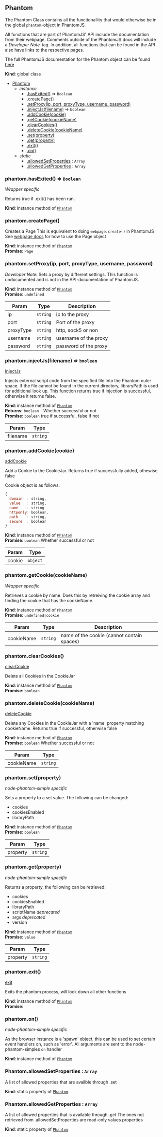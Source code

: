 <a name="Phantom"></a>
## Phantom
The Phantom Class contains all the functionaility that would otherwisebe in the global `phantom`-object in PhantomJS.All functions that are part of PhantomJS' API include the documentationfrom their webpage. Comments outside of the PhantomJS docs will include a*Developer Note*-tag. In addition, all functions that can be found in theAPI also have links to the respective pages.The full PhantomJS documentation for the Phantom object can be found [here](http://phantomjs.org/api/phantom/)

**Kind**: global class  

* [Phantom](#Phantom)
    * _instance_
        * [.hasExited()](#Phantom+hasExited) ⇒ <code>Boolean</code>
        * [.createPage()](#Phantom+createPage)
        * [.setProxy(ip, port, proxyType, username, password)](#Phantom+setProxy)
        * [.injectJs(filename)](#Phantom+injectJs) ⇒ <code>boolean</code>
        * [.addCookie(cookie)](#Phantom+addCookie)
        * [.getCookie(cookieName)](#Phantom+getCookie)
        * [.clearCookies()](#Phantom+clearCookies)
        * [.deleteCookie(cookieName)](#Phantom+deleteCookie)
        * [.set(property)](#Phantom+set)
        * [.get(property)](#Phantom+get)
        * [.exit()](#Phantom+exit)
        * [.on()](#Phantom+on)
    * _static_
        * [.allowedSetProperties](#Phantom.allowedSetProperties) : <code>Array</code>
        * [.allowedGetProperties](#Phantom.allowedGetProperties) : <code>Array</code>

<a name="Phantom+hasExited"></a>
### phantom.hasExited() ⇒ <code>Boolean</code>
*Wrapper specific*Returns true if .exit() has been run.

**Kind**: instance method of <code>[Phantom](#Phantom)</code>  
<a name="Phantom+createPage"></a>
### phantom.createPage()
Creates a PageThis is equivalent to doing `webpage.create()` in PhantomJSSee [webpage docs](./webpage.md) for how to use the Page object

**Kind**: instance method of <code>[Phantom](#Phantom)</code>  
**Promise**: <code>Page</code>  
<a name="Phantom+setProxy"></a>
### phantom.setProxy(ip, port, proxyType, username, password)
*Developer Note*: Sets a proxy by different settings.This function is undocumented and is not in the API-documentation of PhantomJS.

**Kind**: instance method of <code>[Phantom](#Phantom)</code>  
**Promise**: <code>undefined</code>  

| Param | Type | Description |
| --- | --- | --- |
| ip | <code>string</code> | ip to the proxy |
| port | <code>string</code> | Port of the proxy |
| proxyType | <code>string</code> | http, sock5 or non |
| username | <code>string</code> | username of the proxy |
| password | <code>string</code> | password of the proxy |

<a name="Phantom+injectJs"></a>
### phantom.injectJs(filename) ⇒ <code>boolean</code>
[injectJs](http://phantomjs.org/api/phantom/method/inject-js.html)Injects external script code from the specified file intothe Phantom outer space. If the file cannot be found inthe current directory, libraryPath is used for additional look up.This function returns true if injection is successful,otherwise it returns false.

**Kind**: instance method of <code>[Phantom](#Phantom)</code>  
**Returns**: <code>boolean</code> - Whether successful or not  
**Promise**: <code>boolean</code> true if successful, false if not  

| Param | Type |
| --- | --- |
| filename | <code>string</code> | 

<a name="Phantom+addCookie"></a>
### phantom.addCookie(cookie)
[addCookie](http://phantomjs.org/api/phantom/method/add-cookie.html)Add a Cookie to the CookieJar.Returns true if successfully added, othewise falseCookie object is as follows:```js{  domain  : string,  value   : string,  name    : string  httponly: boolean,  path    : string,  secure  : boolean}```

**Kind**: instance method of <code>[Phantom](#Phantom)</code>  
**Promise**: <code>boolean</code> Whether successful or not  

| Param | Type |
| --- | --- |
| cookie | <code>object</code> | 

<a name="Phantom+getCookie"></a>
### phantom.getCookie(cookieName)
*Wrapper specific*Retrieves a cookie by name. Does this by retreiving the cookie arrayand finding the cookie that has the cookieName.

**Kind**: instance method of <code>[Phantom](#Phantom)</code>  
**Promise**: <code>undefined\|cookie</code>  

| Param | Type | Description |
| --- | --- | --- |
| cookieName | <code>string</code> | name of the cookie (cannot contain spaces) |

<a name="Phantom+clearCookies"></a>
### phantom.clearCookies()
[clearCookie](http://phantomjs.org/api/phantom/method/clear-cookies.html)Delete all Cookies in the CookieJar

**Kind**: instance method of <code>[Phantom](#Phantom)</code>  
**Promise**: <code>boolean</code>  
<a name="Phantom+deleteCookie"></a>
### phantom.deleteCookie(cookieName)
[deleteCookie](http://phantomjs.org/api/phantom/method/delete-cookie.html)Delete any Cookies in the CookieJar with a 'name' propertymatching cookieName.Returns true if successful, otherwise false

**Kind**: instance method of <code>[Phantom](#Phantom)</code>  
**Promise**: <code>boolean</code> Whether successful or not  

| Param | Type |
| --- | --- |
| cookieName | <code>string</code> | 

<a name="Phantom+set"></a>
### phantom.set(property)
*node-phantom-simple specific*Sets a property to a set value. The following can be changed:- cookies- cookiesEnabled- libraryPath

**Kind**: instance method of <code>[Phantom](#Phantom)</code>  
**Promise**: <code>boolean</code>  

| Param | Type |
| --- | --- |
| property | <code>string</code> | 

<a name="Phantom+get"></a>
### phantom.get(property)
*node-phantom-simple specific*Returns a property, the following can be retrieved:- cookies- cookiesEnabled- libraryPath- scriptName *deprecated*- args *deprecated*- version

**Kind**: instance method of <code>[Phantom](#Phantom)</code>  
**Promise**: <code>value</code>  

| Param | Type |
| --- | --- |
| property | <code>string</code> | 

<a name="Phantom+exit"></a>
### phantom.exit()
[exit](http://phantomjs.org/api/phantom/method/exit.html)Exits the phantom process, will lock down all other functions

**Kind**: instance method of <code>[Phantom](#Phantom)</code>  
**Promise**:   
<a name="Phantom+on"></a>
### phantom.on()
*node-phantom-simple specific*As the browser instance is a 'spawn' object, thiscan be used to set certain event handlers on, such as'error'. All arguments are sent to the node-phantom-simples `on` handler

**Kind**: instance method of <code>[Phantom](#Phantom)</code>  
<a name="Phantom.allowedSetProperties"></a>
### Phantom.allowedSetProperties : <code>Array</code>
A list of allowed properties that are availble through .set

**Kind**: static property of <code>[Phantom](#Phantom)</code>  
<a name="Phantom.allowedGetProperties"></a>
### Phantom.allowedGetProperties : <code>Array</code>
A list of allowed properties that is available through .getThe ones not retrieved from .allowedSetProperties are read-only valuesproperties

**Kind**: static property of <code>[Phantom](#Phantom)</code>  
